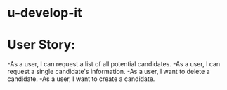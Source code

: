 # u-develop-it
# User Story:
-As a user, I can request a list of all potential candidates.
-As a user, I can request a single candidate's information.
-As a user, I want to delete a candidate.
-As a user, I want to create a candidate.
